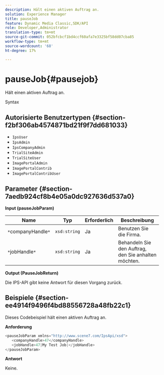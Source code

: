 ```yaml
---
description: Hält einen aktiven Auftrag an.
solution: Experience Manager
title: pauseJob
feature: Dynamic Media Classic,SDK/API
role: Developer,Administrator
translation-type: tm+mt
source-git-commit: 052bfcbcf1bd4ccf60afa7e3325bf58dd07cba85
workflow-type: tm+mt
source-wordcount: '68'
ht-degree: 17%

---
```



# pauseJob{#pausejob}

Hält einen aktiven Auftrag an.

Syntax

## Autorisierte Benutzertypen {#section-f2bf306ab4574871bd21f9f7dd681033}

* `IpsUser`
* `IpsAdmin`
* `IpsCompanyAdmin`
* `TrialSiteAdmin`
* `TrialSiteUser`
* `ImagePortalAdmin`
* `ImagePortalContrib`
* `ImagePortalContribUser`

## Parameter {#section-7aedb924cf8b4e05a0dc927636d537a0}

**Input (pauseJobParam)**

| Name | Typ | Erforderlich | Beschreibung |
|---|---|---|---|
| `*`companyHandle`*` | `xsd:string` | Ja | Benutzen Sie die Firma. |
| `*`jobHandle`*` | `xsd:string` | Ja | Behandeln Sie den Auftrag, den Sie anhalten möchten. |

**Output (PauseJobReturn)**

Die IPS-API gibt keine Antwort für diesen Vorgang zurück.

## Beispiele {#section-ee4914f9496f4bd88556728a48fb22c1}

Dieses Codebeispiel hält einen aktiven Auftrag an.

**Anforderung**

```java
<pauseJobParam xmlns="http://www.scene7.com/IpsApi/xsd">
   <companyHandle>47</companyHandle>
   <jobHandle>47|My Test Job|</jobHandle>
</pauseJobParam>
```

**Antwort**

Keine.
